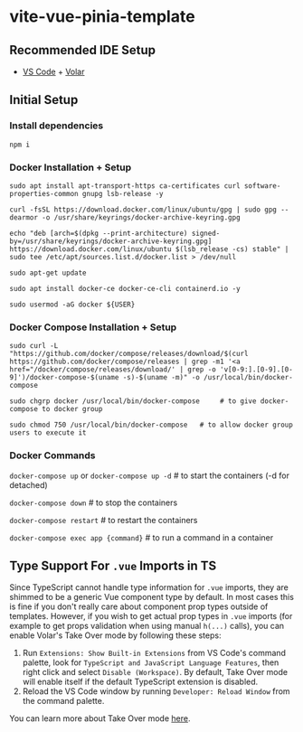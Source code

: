 # vite-vue-pinia-template

## Recommended IDE Setup

- [VS Code](https://code.visualstudio.com/) + [Volar](https://marketplace.visualstudio.com/items?itemName=Vue.volar)

## Initial Setup
### Install dependencies

`npm i`

### Docker Installation + Setup
`sudo apt install apt-transport-https ca-certificates curl software-properties-common gnupg lsb-release -y`

`curl -fsSL https://download.docker.com/linux/ubuntu/gpg | sudo gpg --dearmor -o /usr/share/keyrings/docker-archive-keyring.gpg`

`echo "deb [arch=$(dpkg --print-architecture) signed-by=/usr/share/keyrings/docker-archive-keyring.gpg] https://download.docker.com/linux/ubuntu $(lsb_release -cs) stable" | sudo tee /etc/apt/sources.list.d/docker.list > /dev/null`

`sudo apt-get update`

`sudo apt install docker-ce docker-ce-cli containerd.io -y`

`sudo usermod -aG docker ${USER}`

### Docker Compose Installation + Setup
`sudo curl -L "https://github.com/docker/compose/releases/download/$(curl https://github.com/docker/compose/releases | grep -m1 '<a href="/docker/compose/releases/download/' | grep -o 'v[0-9:].[0-9].[0-9]')/docker-compose-$(uname -s)-$(uname -m)" -o /usr/local/bin/docker-compose`

`sudo chgrp docker /usr/local/bin/docker-compose     # to give docker-compose to docker group`

`sudo chmod 750 /usr/local/bin/docker-compose   # to allow docker group users to execute it`

### Docker Commands
`docker-compose up` or `docker-compose up -d` # to start the containers (-d for detached)

`docker-compose down` # to stop the containers

`docker-compose restart` # to restart the containers

`docker-compose exec app {command}` # to run a command in a container

## Type Support For `.vue` Imports in TS

Since TypeScript cannot handle type information for `.vue` imports, they are shimmed to be a generic Vue component type by default. In most cases this is fine if you don't really care about component prop types outside of templates. However, if you wish to get actual prop types in `.vue` imports (for example to get props validation when using manual `h(...)` calls), you can enable Volar's Take Over mode by following these steps:

1. Run `Extensions: Show Built-in Extensions` from VS Code's command palette, look for `TypeScript and JavaScript Language Features`, then right click and select `Disable (Workspace)`. By default, Take Over mode will enable itself if the default TypeScript extension is disabled.
2. Reload the VS Code window by running `Developer: Reload Window` from the command palette.

You can learn more about Take Over mode [here](https://github.com/johnsoncodehk/volar/discussions/471).